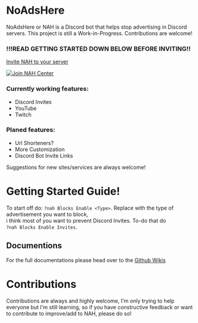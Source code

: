 # NoAdsHere
NoAdsHere or NAH is a Discord bot that helps stop advertising in Discord servers. This project is still a Work-in-Progress. Contributions are welcome!

### !!!READ GETTING STARTED DOWN BELOW BEFORE INVITING!!
[Invite NAH to your server](https://discordapp.com/oauth2/authorize?client_id=316009507446718465&scope=bot&permissions=273414)

[![Join NAH Center](https://discordapp.com/api/guilds/327183533460422716/embed.png?style=banner3)](https://discord.gg/tpqt4My)

### Currently working features:
 - Discord Invites
 - YouTube
 - Twitch

### Planed features:
 - Url Shorteners?
 - More Customization
 - Discord Bot Invite Links

Suggestions for new sites/services are always welcome!
 
# Getting Started Guide!
To start off do: `?nah Blocks Enable <Type>`.
Replace <Type> with the type of advertisement you want to block,  
i think most of you want to prevent Discord Invites. To-do that do  
`?nah Blocks Enable Invites`.  
  
## Documentions
For the full documentations please head over to the [Github Wikis](https://github.com/Nanabell/NoAdsHere/wiki)

# Contributions
Contributions are always and highly welcome, I'm only trying to help everyone but I'm still learning,
so if you have constructive feedback or want to contribute to improve/add to NAH, please do so!

